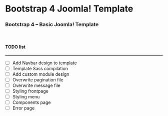 # Bootstrap 4 Joomla! Template
### Bootstrap 4 – Basic Joomla! Template&nbsp;
&nbsp;

#### TODO list
----------
- [ ] Add Navbar design to template
- [ ] Template Sass compilation
- [ ] Add custom module design
- [ ] Overwrite pagination file
- [ ] Overwrite message file
- [ ] Styling frontpage
- [ ] Styling menu
- [ ] Components page
- [ ] Error page
